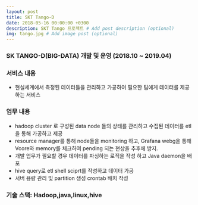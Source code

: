 ```yaml
---
layout: post
title: SKT Tango-D
date: 2018-05-16 00:00:00 +0300
description: SKT Tango 프로젝트 # Add post description (optional)
img: tango.jpg # Add image post (optional)
---
```


### SK TANGO-D(BIG-DATA) 개발 및 운영 (2018.10 ~ 2019.04)
### 서비스 내용 
- 현실세계에서 측정된 데이터들을 관리하고 가공하여 필요한 팀에게 데이터를 제공하는 서비스  
### 업무  내용 
- hadoop cluster 로 구성된 data node 들의 상태를 관리하고 수집된 데이터를  etl을 통해 가공하고 제공
- resource manager를 통해 node들을 monitoring 하고, Grafana webg을 통해 Vcore와 memory를 체크하여 pending 되는 현상을 추후에 방지. </br>
- 개발 업무가 필요할 경우 데이터를 파싱하는 로직을 작성 하고 Java daemon을 배포 
- hive query로 etl shell sciprt를 작성하고 데이터 가공
- 서버 용량 관리 및 partition 생성 crontab 배치 작성  
### 기술 스택: Hadoop,java,linux,hive
                
                